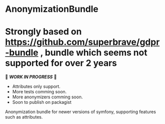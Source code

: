 # AnonymizationBundle
# Strongly based on https://github.com/superbrave/gdpr-bundle , bundle which seems not supported for over 2 years

:construction: ***WORK IN PROGRESS*** :construction:

* Attributes only support.
* More tests comming soon.
* More anonymizers comming soon.
* Soon to publish on packagist

Anonymization bundle for newer versions of symfony, supporting features such as attributes.
